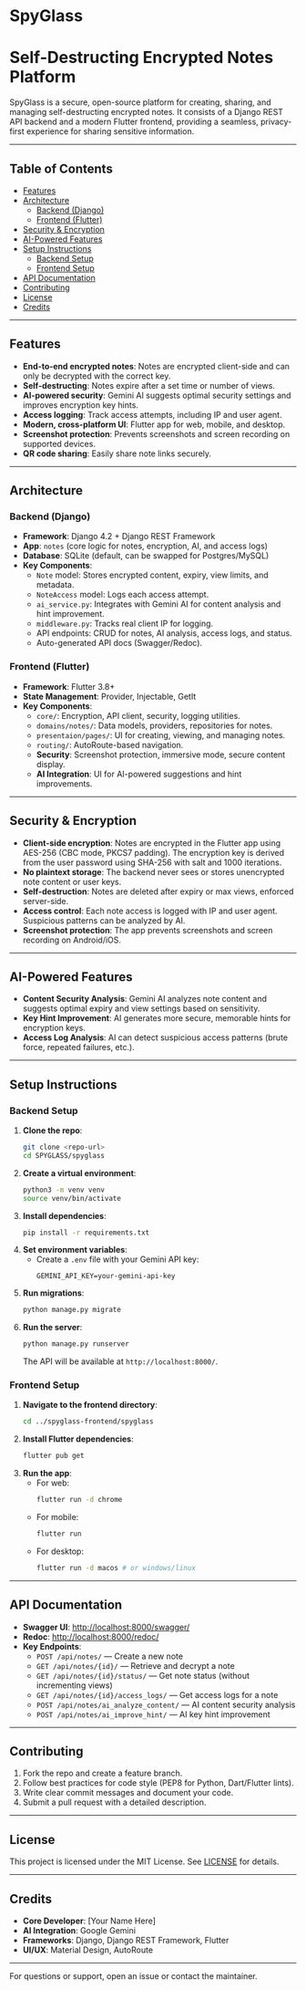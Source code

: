 # SpyGlass

Self-Destructing Encrypted Notes Platform
=========================================

SpyGlass is a secure, open-source platform for creating, sharing, and managing self-destructing encrypted notes. It consists of a Django REST API backend and a modern Flutter frontend, providing a seamless, privacy-first experience for sharing sensitive information.

---

## Table of Contents
- [Features](#features)
- [Architecture](#architecture)
  - [Backend (Django)](#backend-django)
  - [Frontend (Flutter)](#frontend-flutter)
- [Security & Encryption](#security--encryption)
- [AI-Powered Features](#ai-powered-features)
- [Setup Instructions](#setup-instructions)
  - [Backend Setup](#backend-setup)
  - [Frontend Setup](#frontend-setup)
- [API Documentation](#api-documentation)
- [Contributing](#contributing)
- [License](#license)
- [Credits](#credits)

---

## Features
- **End-to-end encrypted notes**: Notes are encrypted client-side and can only be decrypted with the correct key.
- **Self-destructing**: Notes expire after a set time or number of views.
- **AI-powered security**: Gemini AI suggests optimal security settings and improves encryption key hints.
- **Access logging**: Track access attempts, including IP and user agent.
- **Modern, cross-platform UI**: Flutter app for web, mobile, and desktop.
- **Screenshot protection**: Prevents screenshots and screen recording on supported devices.
- **QR code sharing**: Easily share note links securely.

---

## Architecture

### Backend (Django)
- **Framework**: Django 4.2 + Django REST Framework
- **App**: `notes` (core logic for notes, encryption, AI, and access logs)
- **Database**: SQLite (default, can be swapped for Postgres/MySQL)
- **Key Components**:
  - `Note` model: Stores encrypted content, expiry, view limits, and metadata.
  - `NoteAccess` model: Logs each access attempt.
  - `ai_service.py`: Integrates with Gemini AI for content analysis and hint improvement.
  - `middleware.py`: Tracks real client IP for logging.
  - API endpoints: CRUD for notes, AI analysis, access logs, and status.
  - Auto-generated API docs (Swagger/Redoc).

### Frontend (Flutter)
- **Framework**: Flutter 3.8+
- **State Management**: Provider, Injectable, GetIt
- **Key Components**:
  - `core/`: Encryption, API client, security, logging utilities.
  - `domains/notes/`: Data models, providers, repositories for notes.
  - `presentaion/pages/`: UI for creating, viewing, and managing notes.
  - `routing/`: AutoRoute-based navigation.
  - **Security**: Screenshot protection, immersive mode, secure content display.
  - **AI Integration**: UI for AI-powered suggestions and hint improvements.

---

## Security & Encryption
- **Client-side encryption**: Notes are encrypted in the Flutter app using AES-256 (CBC mode, PKCS7 padding). The encryption key is derived from the user password using SHA-256 with salt and 1000 iterations.
- **No plaintext storage**: The backend never sees or stores unencrypted note content or user keys.
- **Self-destruction**: Notes are deleted after expiry or max views, enforced server-side.
- **Access control**: Each note access is logged with IP and user agent. Suspicious patterns can be analyzed by AI.
- **Screenshot protection**: The app prevents screenshots and screen recording on Android/iOS.

---

## AI-Powered Features
- **Content Security Analysis**: Gemini AI analyzes note content and suggests optimal expiry and view settings based on sensitivity.
- **Key Hint Improvement**: AI generates more secure, memorable hints for encryption keys.
- **Access Log Analysis**: AI can detect suspicious access patterns (brute force, repeated failures, etc.).

---

## Setup Instructions

### Backend Setup
1. **Clone the repo**:
   ```bash
   git clone <repo-url>
   cd SPYGLASS/spyglass
   ```
2. **Create a virtual environment**:
   ```bash
   python3 -m venv venv
   source venv/bin/activate
   ```
3. **Install dependencies**:
   ```bash
   pip install -r requirements.txt
   ```
4. **Set environment variables**:
   - Create a `.env` file with your Gemini API key:
     ```
     GEMINI_API_KEY=your-gemini-api-key
     ```
5. **Run migrations**:
   ```bash
   python manage.py migrate
   ```
6. **Run the server**:
   ```bash
   python manage.py runserver
   ```
   The API will be available at `http://localhost:8000/`.

### Frontend Setup
1. **Navigate to the frontend directory**:
   ```bash
   cd ../spyglass-frontend/spyglass
   ```
2. **Install Flutter dependencies**:
   ```bash
   flutter pub get
   ```
3. **Run the app**:
   - For web:
     ```bash
     flutter run -d chrome
     ```
   - For mobile:
     ```bash
     flutter run
     ```
   - For desktop:
     ```bash
     flutter run -d macos # or windows/linux
     ```

---

## API Documentation
- **Swagger UI**: [http://localhost:8000/swagger/](http://localhost:8000/swagger/)
- **Redoc**: [http://localhost:8000/redoc/](http://localhost:8000/redoc/)
- **Key Endpoints**:
  - `POST /api/notes/` — Create a new note
  - `GET /api/notes/{id}/` — Retrieve and decrypt a note
  - `GET /api/notes/{id}/status/` — Get note status (without incrementing views)
  - `GET /api/notes/{id}/access_logs/` — Get access logs for a note
  - `POST /api/notes/ai_analyze_content/` — AI content security analysis
  - `POST /api/notes/ai_improve_hint/` — AI key hint improvement

---

## Contributing
1. Fork the repo and create a feature branch.
2. Follow best practices for code style (PEP8 for Python, Dart/Flutter lints).
3. Write clear commit messages and document your code.
4. Submit a pull request with a detailed description.

---

## License

This project is licensed under the MIT License. See [LICENSE](LICENSE) for details.

---

## Credits
- **Core Developer**: [Your Name Here]
- **AI Integration**: Google Gemini
- **Frameworks**: Django, Django REST Framework, Flutter
- **UI/UX**: Material Design, AutoRoute

---

For questions or support, open an issue or contact the maintainer. 